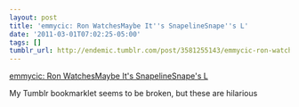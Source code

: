 ```yaml
---
layout: post
title: 'emmycic: Ron WatchesMaybe It''s SnapelineSnape''s L'
date: '2011-03-01T07:02:25-05:00'
tags: []
tumblr_url: http://endemic.tumblr.com/post/3581255143/emmycic-ron-watchesmaybe-its-snapelinesnapes-l
---
```

[emmycic: Ron WatchesMaybe It's SnapelineSnape's L](http://emmycic.livejournal.com/699239.html)  

My Tumblr bookmarklet seems to be broken, but these are hilarious

